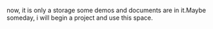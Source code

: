 now, it is only a storage some demos and documents are in it.Maybe someday, i will begin a project and use this space.